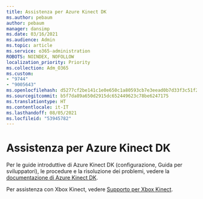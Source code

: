 ```yaml
---
title: Assistenza per Azure Kinect DK
ms.author: pebaum
author: pebaum
manager: dansimp
ms.date: 03/16/2021
ms.audience: Admin
ms.topic: article
ms.service: o365-administration
ROBOTS: NOINDEX, NOFOLLOW
localization_priority: Priority
ms.collection: Adm_O365
ms.custom:
- "9744"
- "9005643"
ms.openlocfilehash: d5277cf2be141c1e0e650c1a80593cb7e3eead0b7d33f3c51f2325abfcf618b4
ms.sourcegitcommit: b5f7da89a650d2915dc652449623c78be6247175
ms.translationtype: HT
ms.contentlocale: it-IT
ms.lasthandoff: 08/05/2021
ms.locfileid: "53945782"
---
```

# <a name="help-with-azure-kinect-dk"></a>Assistenza per Azure Kinect DK

Per le guide introduttive di Azure Kinect DK (configurazione, Guida per sviluppatori), le procedure e la risoluzione dei problemi, vedere la [documentazione di Azure Kinect DK](https://docs.microsoft.com/azure/kinect-dk/).


Per assistenza con Xbox Kinect, vedere [Supporto per Xbox Kinect](https://www.xbox.com/Search?q=kinect&rtc=1#nav-support).